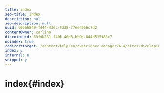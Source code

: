 ```yaml
---
title: index
seo-title: index
description: null
seo-description: null
uuid: 00666849-fd44-43ec-9d38-77ee4066c7d2
contentOwner: carlino
discoiquuid: 63f0b281-f40b-40d8-bb9b-844d515988c7
noindex: true
redirecttarget: /content/help/en/experience-manager/6-4/sites/developing/using/reference-materials
index: y
internal: n
snippet: y
---
```


# index{#index}

